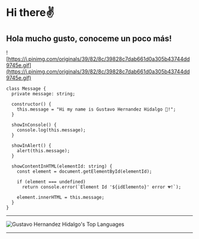 # Hi there✌

## **Hola mucho gusto, conoceme un poco más!**

![https://i.pinimg.com/originals/39/82/8c/39828c7dab661d0a305b43744dd9745e.gif](https://i.pinimg.com/originals/39/82/8c/39828c7dab661d0a305b43744dd9745e.gif)

```tsx
class Message {
  private message: string;

  constructor() {
    this.message = "Hi my name is Gustavo Hernandez Hidalgo 🍰!";
  }

  showInConsole() {
    console.log(this.message);
  }

  showInAlert() {
    alert(this.message);
  }

  showContentInHTML(elementId: string) {
    const element = document.getElementById(elementId);

    if (element === undefined)
      return console.error(`Element Id '${idElemento}' error 💔!`);

    element.innerHTML = this.message;
  }
}
```

---

![Gustavo Hernandez Hidalgo's Top Languages](https://github-readme-stats.vercel.app/api/top-langs/?username=tavodevcode&layout=donut-vertical&theme=dracula)

<!-- ![Gustavo Hernandez Hidalgo's GitHub Stats](https://github-readme-stats.vercel.app/api?username=tavodevcode&show_icons=true&theme=dracula) -->

---
